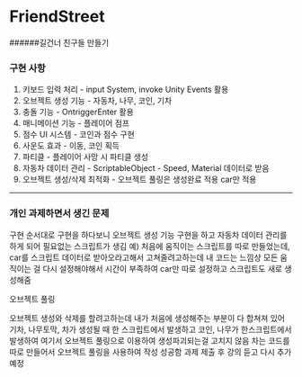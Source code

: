 # FriendStreet
######길건너 친구들 만들기


### 구현 사항


1. 키보드 입력 처리 - input System, invoke Unity Events 활용
2. 오브젝트 생성 기능 - 자동차, 나무, 코인, 기차
3. 충돌 기능 - OntriggerEnter 활용
4. 매니메이션 기능 - 플레이어 점프
5. 점수 UI 시스템 - 코인과 점수 구현
6. 사운도 효과 - 이동, 코인 획득
7. 파티클 - 플레이어 사망 시 파티클 생성
8.  자동차 데이터 관리 - ScriptableObject - Speed, Material 데이터로 받음
9.  오브젝트 생성/삭제 최적화 - 오브젝트 풀링은 생성완료  적용 car만 적용

---------------------------


### 개인 과제하면서 생긴 문제


구현 순서대로 구현을 하다보니 오브젝트 생성 기능 구현을 하고 자동차 데이터 관리를 하게 되어 필요없는 스크립트가 생김
예) 처음에 움직이는 스크립트를 따로 만들었는데, car를 스크립트 데이터로 받아오라고해서 고쳐줄려고하는데 내 코드는 느낌상 모든 움직이는 걸 다시 설정해야해서
시간이 부족하여 car만 따로 설정하고 스크립트도 새로 생성해줌


오브젝트 풀링

오브젝트 생성와 삭제를 할려고하는데 내가 처음에 생성해주는 부분이 다 합쳐져 있어 기차, 나무토막, 차가 생성될 때 한 스크립트에서 발생하고
코인, 나무가 한스크립트에서 발생하여 여기서 오브젝트 풀링으로 이용하여 생성파괴되는걸 고치지 않음 
차는 코드를 따로 만들어서 오브젝트 풀링을 사용하여 작성 성공함 
과제 제출 후 강의 듣고 다시 추가 예정
